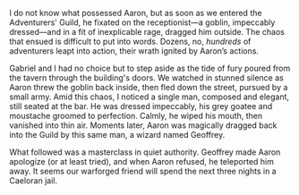 I do not know what possessed Aaron, but as soon as we entered the Adventurers' Guild, he fixated on the receptionist—a goblin, impeccably dressed—and in a fit of inexplicable rage, dragged him outside. The chaos that ensued is difficult to put into words. Dozens, no, _hundreds_ of adventurers leapt into action, their wrath ignited by Aaron’s actions.

Gabriel and I had no choice but to step aside as the tide of fury poured from the tavern through the building's doors. We watched in stunned silence as Aaron threw the goblin back inside, then fled down the street, pursued by a small army. Amid this chaos, I noticed a single man, composed and elegant, still seated at the bar. He was dressed impeccably, his grey goatee and moustache groomed to perfection. Calmly, he wiped his mouth, then vanished into thin air. Moments later, Aaron was magically dragged back into the Guild by this same man, a wizard named Geoffrey.

What followed was a masterclass in quiet authority. Geoffrey made Aaron apologize (or at least tried), and when Aaron refused, he teleported him away. It seems our warforged friend will spend the next three nights in a Caeloran jail.